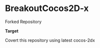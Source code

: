 BreakoutCocos2D-x
=================

Forked Repository


**Target**

Covert this repository using latest cocos-2dx
